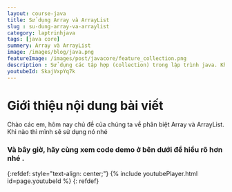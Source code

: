 ```yaml
---
layout: course-java
title: Sử dụng Array và ArrayList
slug : su-dung-array-va-arraylist
category: laptrinhjava
tags: [java core]
summery: Array và ArrayList
image: /images/blog/java.png
featureImage: /images/post/javacore/feature_collection.png
description : Sử dụng các tập hợp (collection) trong lập trình java. Khái niệm collection trong học lập trình java. Sử dụng và hiểu các tập hợp như List , Vector , Set , Queue, Dequee, Map. Phân biệt khi nào dùng tập hợp nào là phù hợp trong java cơ bản.
youtubeId: SkajVxpYq7k
---
```


# **Giới thiệu nội dung bài viết**

Chào các em, hôm nay chủ đề của chúng ta về phân biệt Array và ArrayList. Khi nào thì mình sẽ sử dụng nó nhé


### Và bây giờ, hãy cùng xem code demo ở bên dưới để hiểu rõ hơn nhé .

{:refdef: style="text-align: center;"}
{% include youtubePlayer.html id=page.youtubeId %}
{: refdef}
